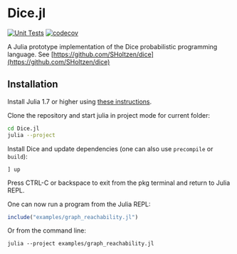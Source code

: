 # Dice.jl

[![Unit Tests](https://github.com/Juice-jl/Dice.jl/workflows/Unit%20Tests/badge.svg)](https://github.com/Juice-jl/Dice.jl/actions?query=workflow%3A%22Unit+Tests%22+branch%3Amain)  [![codecov](https://codecov.io/gh/Juice-jl/Dice.jl/branch/main/graph/badge.svg)](https://codecov.io/gh/Juice-jl/Dice.jl)

A Julia prototype implementation of the Dice probabilistic programming language.
See [https://github.com/SHoltzen/dice](https://github.com/SHoltzen/dice)


## Installation

Install Julia 1.7 or higher using [these instructions](https://julialang.org/downloads/platform/).

Clone the repository and start julia in project mode for current folder:
```bash
cd Dice.jl
julia --project
```

Install Dice and update dependencies (one can also use `precompile` or `build`):

```
] up
```

Press CTRL-C or backspace to exit from the pkg terminal and return to Julia REPL.

One can now run a program from the Julia REPL:
```julia
include("examples/graph_reachability.jl")
```

Or from the command line:
```
julia --project examples/graph_reachability.jl
```